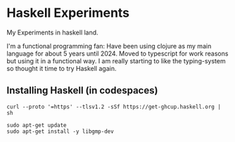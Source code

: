 # Haskell Experiments

My Experiments in haskell land.

I'm a functional programming fan: Have been using clojure as my main language for about 5 years until 2024.
Moved to typescript for work reasons but using it in a functional way.
I am really starting to like the typing-system so thought it time to try Haskell again.



## Installing Haskell (in codespaces)

```
curl --proto '=https' --tlsv1.2 -sSf https://get-ghcup.haskell.org | sh

sudo apt-get update
sudo apt-get install -y libgmp-dev
```